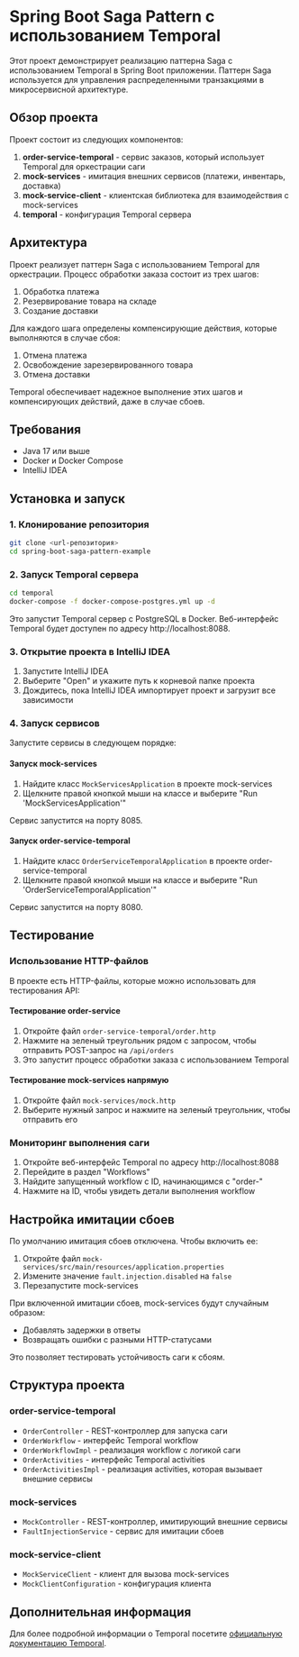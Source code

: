 # Spring Boot Saga Pattern с использованием Temporal

Этот проект демонстрирует реализацию паттерна Saga с использованием Temporal в Spring Boot приложении. Паттерн Saga используется для управления распределенными транзакциями в микросервисной архитектуре.

## Обзор проекта

Проект состоит из следующих компонентов:

1. **order-service-temporal** - сервис заказов, который использует Temporal для оркестрации саги
2. **mock-services** - имитация внешних сервисов (платежи, инвентарь, доставка)
3. **mock-service-client** - клиентская библиотека для взаимодействия с mock-services
4. **temporal** - конфигурация Temporal сервера

## Архитектура

Проект реализует паттерн Saga с использованием Temporal для оркестрации. Процесс обработки заказа состоит из трех шагов:

1. Обработка платежа
2. Резервирование товара на складе
3. Создание доставки

Для каждого шага определены компенсирующие действия, которые выполняются в случае сбоя:

1. Отмена платежа
2. Освобождение зарезервированного товара
3. Отмена доставки

Temporal обеспечивает надежное выполнение этих шагов и компенсирующих действий, даже в случае сбоев.

## Требования

- Java 17 или выше
- Docker и Docker Compose
- IntelliJ IDEA

## Установка и запуск

### 1. Клонирование репозитория

```bash
git clone <url-репозитория>
cd spring-boot-saga-pattern-example
```

### 2. Запуск Temporal сервера

```bash
cd temporal
docker-compose -f docker-compose-postgres.yml up -d
```

Это запустит Temporal сервер с PostgreSQL в Docker. Веб-интерфейс Temporal будет доступен по адресу http://localhost:8088.

### 3. Открытие проекта в IntelliJ IDEA

1. Запустите IntelliJ IDEA
2. Выберите "Open" и укажите путь к корневой папке проекта
3. Дождитесь, пока IntelliJ IDEA импортирует проект и загрузит все зависимости

### 4. Запуск сервисов

Запустите сервисы в следующем порядке:

#### Запуск mock-services

1. Найдите класс `MockServicesApplication` в проекте mock-services
2. Щелкните правой кнопкой мыши на классе и выберите "Run 'MockServicesApplication'"

Сервис запустится на порту 8085.

#### Запуск order-service-temporal

1. Найдите класс `OrderServiceTemporalApplication` в проекте order-service-temporal
2. Щелкните правой кнопкой мыши на классе и выберите "Run 'OrderServiceTemporalApplication'"

Сервис запустится на порту 8080.

## Тестирование

### Использование HTTP-файлов

В проекте есть HTTP-файлы, которые можно использовать для тестирования API:

#### Тестирование order-service

1. Откройте файл `order-service-temporal/order.http`
2. Нажмите на зеленый треугольник рядом с запросом, чтобы отправить POST-запрос на `/api/orders`
3. Это запустит процесс обработки заказа с использованием Temporal

#### Тестирование mock-services напрямую

1. Откройте файл `mock-services/mock.http`
2. Выберите нужный запрос и нажмите на зеленый треугольник, чтобы отправить его

### Мониторинг выполнения саги

1. Откройте веб-интерфейс Temporal по адресу http://localhost:8088
2. Перейдите в раздел "Workflows"
3. Найдите запущенный workflow с ID, начинающимся с "order-"
4. Нажмите на ID, чтобы увидеть детали выполнения workflow

## Настройка имитации сбоев

По умолчанию имитация сбоев отключена. Чтобы включить ее:

1. Откройте файл `mock-services/src/main/resources/application.properties`
2. Измените значение `fault.injection.disabled` на `false`
3. Перезапустите mock-services

При включенной имитации сбоев, mock-services будут случайным образом:
- Добавлять задержки в ответы
- Возвращать ошибки с разными HTTP-статусами

Это позволяет тестировать устойчивость саги к сбоям.

## Структура проекта

### order-service-temporal

- `OrderController` - REST-контроллер для запуска саги
- `OrderWorkflow` - интерфейс Temporal workflow
- `OrderWorkflowImpl` - реализация workflow с логикой саги
- `OrderActivities` - интерфейс Temporal activities
- `OrderActivitiesImpl` - реализация activities, которая вызывает внешние сервисы

### mock-services

- `MockController` - REST-контроллер, имитирующий внешние сервисы
- `FaultInjectionService` - сервис для имитации сбоев

### mock-service-client

- `MockServiceClient` - клиент для вызова mock-services
- `MockClientConfiguration` - конфигурация клиента

## Дополнительная информация

Для более подробной информации о Temporal посетите [официальную документацию Temporal](https://docs.temporal.io/).